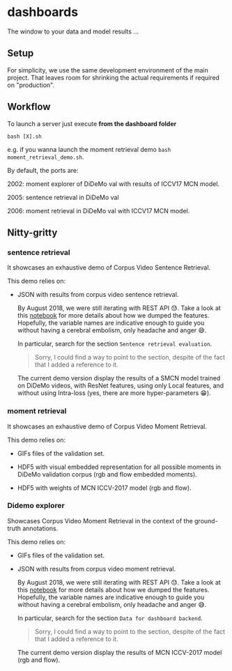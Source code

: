 # dashboards

The window to your data and model results ...

## Setup

For simplicity, we use the same development environment of the main project. That leaves room for shrinking the actual requirements if required on "production".

## Workflow

To launch a server just execute __from the dashboard folder__

`bash [X].sh`

e.g. if you wanna launch the moment retrieval demo `bash moment_retrieval_demo.sh`.

By default, the ports are:

2002: moment explorer of DiDeMo val with results of ICCV17 MCN model.

2005: sentence retrieval in DiDeMo val

2006: moment retrieval in DiDeMo val with ICCV17 MCN model.

## Nitty-gritty

### sentence retrieval

It showcases an exhaustive demo of Corpus Video Sentence Retrieval.

This demo relies on:

- JSON with results from corpus video sentence retrieval.

    By August 2018, we were still iterating with REST API 😓. Take a look at this [notebook](https://git.corp.adobe.com/escorcia/moments-retrieval/blob/adobe/notebooks/7-breakdown-per-noun.ipynb) for more details about how we dumped the features. Hopefully, the variable names are indicative enough to guide you without having a cerebral embolism, only headache and anger 😅.

    In particular, search for the section `Sentence retrieval evaluation`.

    > Sorry, I could find a way to point to the section, despite of the fact that I added a reference to it.

    The current demo version display the results of a SMCN model trained on DiDeMo videos, with ResNet features, using only Local features, and without using Intra-loss (yes, there are more hyper-parameters 😁).

### moment retrieval

It showcases an exhaustive demo of Corpus Video Moment Retrieval.

This demo relies on:

- GIFs files of the validation set.

- HDF5 with visual embedded representation for all possible moments in DiDeMo validation corpus (rgb and flow embedded moments).

- HDF5 with weights of MCN ICCV-2017 model (rgb and flow).

### Didemo explorer

Showcases Corpus Video Moment Retrieval in the context of the ground-truth annotations.

This demo relies on:

- GIFs files of the validation set.

- JSON with results from corpus video moment retrieval.

    By August 2018, we were still iterating with REST API 😓. Take a look at this [notebook](https://git.corp.adobe.com/escorcia/moments-retrieval/blob/adobe/notebooks/10-retrieval-over-corpus.ipynb) for more details about how we dumped the features. Hopefully, the variable names are indicative enough to guide you without having a cerebral embolism, only headache and anger 😅.

    In particular, search for the section `Data for dashboard backend`.

    > Sorry, I could find a way to point to the section, despite of the fact that I added a reference to it.

    The current demo version display the results of MCN ICCV-2017 model (rgb and flow).